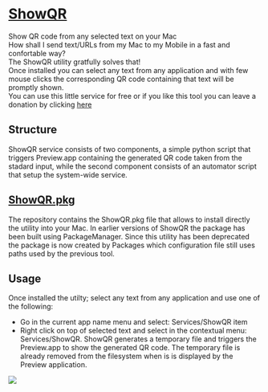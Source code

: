 # [ShowQR](http://ricsxn.github.io/ShowQR/)
Show QR code from any selected text on your Mac</br>
How shall I send text/URLs from my Mac to my Mobile in a fast and confortable way?<br/>
The ShowQR utility gratfully solves that!</br>
Once installed you can select any text from any application and with few mouse clicks the corresponding QR code containing that text will be promptly shown.</br>
You can use this little service for free or if you like this tool you can leave a donation by clicking [here][donate]

## Structure
ShowQR service consists of two components, a simple python script that triggers Preview.app containing the generated QR code taken from the stadard input, while the second component consists of an automator script that setup the system-wide service.

## [ShowQR.pkg][package]
The repository contains the ShowQR.pkg file that allows to install directly the utility into your Mac.
In earlier versions of ShowQR the package has been built using PackageManager. Since this utility has been deprecated the package is now created by Packages which configuration file still uses paths used by the previous tool.

## Usage
Once installed the utilty; select any text from any application and use one of the following:
 - Go in the current app name menu and select: Services/ShowQR item
 - Right click on top of selected text and select in the contextual menu: Services/ShowQR.
ShowQR generates a temporary file and triggers the Preview.app to show the generated QR code. The temporary file is already removed from the filesystem when is is displayed by the Preview application.

![][usecase]
 
[donate]: http://ricsxn.duckdns.org/donate.html
[package]: https://github.com/ricsxn/ShowQR/blob/master/ShowQR.pkg
[usecase]: https://github.com/ricsxn/ShowQR/raw/master/showQRpkg/Resources/ShowQR_use.jpg
